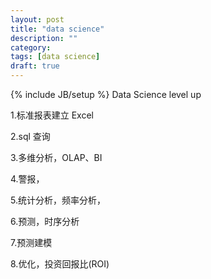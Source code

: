 ```yaml
---
layout: post
title: "data science"
description: ""
category: 
tags: [data science]
draft: true
---
```

{% include JB/setup %}
Data Science 
level up

1.标准报表建立 Excel

2.sql 查询

3.多维分析，OLAP、BI

4.警报，

5.统计分析，频率分析，

6.预测，时序分析

7.预测建模

8.优化，投资回报比(ROI)

